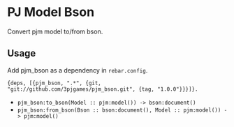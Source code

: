 # PJ Model Bson

Convert pjm model to/from bson.

## Usage

Add pjm_bson as a dependency in `rebar.config`.

    {deps, [{pjm_bson, ".*", {git, "git://github.com/3pjgames/pjm_bson.git", {tag, "1.0.0"}}}]}.

- `pjm_bson:to_bson(Model :: pjm:model()) -> bson:document()`
- `pjm_bson:from_bson(Bson :: bson:document(), Model :: pjm:model()) -> pjm:model()`

